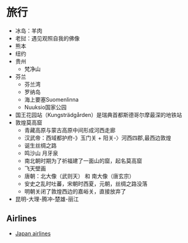 # 旅行

* 冰岛：羊肉
* 老挝：遇见观照自我的佛像
* 熊本
* 纽约
* 贵州
    - 梵净山
* 芬兰
    - 芬兰湾
    - 罗纳岛
    -  海上要塞Suomenlinna
    -  Nuuksio国家公园
*  国王花园站（Kungsträdgården）是瑞典首都斯德哥尔摩最深的地铁站
*  敦煌莫高窟
    -  青藏高原与蒙古高原中间形成河西走廊
    -  汉武帝：西域都护府-》玉门关 + 阳关-〉河西四郡,最西边敦煌
    -  诞生丝绸之路
    -  鸣沙山 月牙泉
    -  南北朝时期为了祈福建了一面山的窟，起名莫高窟
    -  飞天壁画
    -  唐朝：北大像（武则天） 和 南大像（唐玄宗）
    -  安史之乱时吐蕃，宋朝时西夏，元朝，丝绸之路没落
    -  明朝关闭了敦煌西边的嘉峪关，直接放弃了
* 昆明-大理-腾冲-楚雄-丽江

## Airlines

* [Japan airlines](https://www.cn.jal.co.jp/cnl/zhcn/)
